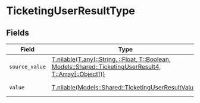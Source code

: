 # TicketingUserResultType


## Fields

| Field                                                                                                                                                              | Type                                                                                                                                                               | Required                                                                                                                                                           | Description                                                                                                                                                        | Example                                                                                                                                                            |
| ------------------------------------------------------------------------------------------------------------------------------------------------------------------ | ------------------------------------------------------------------------------------------------------------------------------------------------------------------ | ------------------------------------------------------------------------------------------------------------------------------------------------------------------ | ------------------------------------------------------------------------------------------------------------------------------------------------------------------ | ------------------------------------------------------------------------------------------------------------------------------------------------------------------ |
| `source_value`                                                                                                                                                     | [T.nilable(T.any(::String, ::Float, T::Boolean, Models::Shared::TicketingUserResult4, T::Array[::Object]))](../../models/shared/ticketinguserresultsourcevalue.md) | :heavy_minus_sign:                                                                                                                                                 | The source value of the user type.                                                                                                                                 | Live                                                                                                                                                               |
| `value`                                                                                                                                                            | [T.nilable(Models::Shared::TicketingUserResultValue)](../../models/shared/ticketinguserresultvalue.md)                                                             | :heavy_minus_sign:                                                                                                                                                 | The type of the user.                                                                                                                                              | agent                                                                                                                                                              |